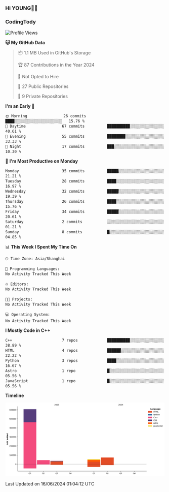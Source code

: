 <!--
**IHKYoung/IHKYoung** is a ✨ _special_ ✨ repository because its `README.md` (this file) appears on your GitHub profile.

Here are some ideas to get you started:

- 🔭 I’m currently working on ...
- 🌱 I’m currently learning ...
- 👯 I’m looking to collaborate on ...
- 🤔 I’m looking for help with ...
- 💬 Ask me about ...
- 📫 How to reach me: ...
- 😄 Pronouns: ...
- ⚡ Fun fact: ...
-->

### Hi YOUNG👋🏻


### CodingTody
<!--START_SECTION:waka-->
![Profile Views](http://img.shields.io/badge/Profile%20Views-0-blue)

**🐱 My GitHub Data** 

> 📦 1.1 MB Used in GitHub's Storage 
 > 
> 🏆 87 Contributions in the Year 2024
 > 
> 🚫 Not Opted to Hire
 > 
> 📜 27 Public Repositories 
 > 
> 🔑 9 Private Repositories 
 > 
**I'm an Early 🐤** 

```text
🌞 Morning                26 commits          ████░░░░░░░░░░░░░░░░░░░░░   15.76 % 
🌆 Daytime                67 commits          ██████████░░░░░░░░░░░░░░░   40.61 % 
🌃 Evening                55 commits          ████████░░░░░░░░░░░░░░░░░   33.33 % 
🌙 Night                  17 commits          ███░░░░░░░░░░░░░░░░░░░░░░   10.30 % 
```
📅 **I'm Most Productive on Monday** 

```text
Monday                   35 commits          █████░░░░░░░░░░░░░░░░░░░░   21.21 % 
Tuesday                  28 commits          ████░░░░░░░░░░░░░░░░░░░░░   16.97 % 
Wednesday                32 commits          █████░░░░░░░░░░░░░░░░░░░░   19.39 % 
Thursday                 26 commits          ████░░░░░░░░░░░░░░░░░░░░░   15.76 % 
Friday                   34 commits          █████░░░░░░░░░░░░░░░░░░░░   20.61 % 
Saturday                 2 commits           ░░░░░░░░░░░░░░░░░░░░░░░░░   01.21 % 
Sunday                   8 commits           █░░░░░░░░░░░░░░░░░░░░░░░░   04.85 % 
```


📊 **This Week I Spent My Time On** 

```text
🕑︎ Time Zone: Asia/Shanghai

💬 Programming Languages: 
No Activity Tracked This Week

🔥 Editors: 
No Activity Tracked This Week

🐱‍💻 Projects: 
No Activity Tracked This Week

💻 Operating System: 
No Activity Tracked This Week
```

**I Mostly Code in C++** 

```text
C++                      7 repos             ██████████░░░░░░░░░░░░░░░   38.89 % 
HTML                     4 repos             ██████░░░░░░░░░░░░░░░░░░░   22.22 % 
Python                   3 repos             ████░░░░░░░░░░░░░░░░░░░░░   16.67 % 
Astro                    1 repo              █░░░░░░░░░░░░░░░░░░░░░░░░   05.56 % 
JavaScript               1 repo              █░░░░░░░░░░░░░░░░░░░░░░░░   05.56 % 
```



**Timeline**

![Lines of Code chart](https://raw.githubusercontent.com/IHKYoung/IHKYoung/baseline/assets/bar_graph.png)


 Last Updated on 16/06/2024 01:04:12 UTC
<!--END_SECTION:waka-->
